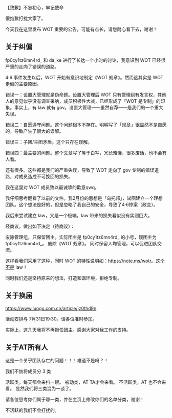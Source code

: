 【致歉】不忘初心，牢记使命

很抱歉打扰大家了。

今天我在这里发布 WOT 重要的公告，可能有点长，请您耐心看下去，谢谢！

## 关于纠偏

fp0cy1tz6mn4rd_ 和 da_ke 进行了长达一个小时的讨论，我意识到 WOT 已经很严重的走向了错误的道路。

4·6 事件发生以后，WOT 开始有意识地制定《WOT 规章》。然而这其实是 WOT 走偏的主要原因。

错误一：设置大管理就是伪命题。设置大管理后 WOT 只有管理组有发言权，其他人的意见似乎没有调查采纳，成员积极性大减，已经形成了「WOT 是专制」的印象。事实上，有 law 就有 gov。设置大管理——虽然自荐——是我们的一个重大失误。

错误二：自愿遵守问题。这个问题根本不存在。明明写了「规章」很显然不是自愿的，导致产生了很大的误解。

错误三：子团/主团矛盾。这个只存在误解。

错误四：最主要的问题。整个文章写了等于白写，冗长难懂，很多废话，也不会有人看。

还有很多。这些都是我们的严重失误，导致了 WOT 走向了 gov 专制的错误道路，对成员造成不可挽回的损失。

我在这里对 WOT 成员致以最诚挚的歉意qwq。

我仔细思考翻看了以前的文件。我2月份的思想是「乌托邦」，试图建立一个理想团队。这个想法是好的，但是忽略了我自己的安全，导致了4·6惨案（政变）。

我后来尝试建立 law，又是一个极端。law 带来的损失看似没有实则巨大。

经商议，做出如下决定（待商议）：

废除管理组，只保留团主。实际团主是 fp0cy1tz6mn4rd_ 的小号，现团主为 fp0cy1tz6mn4rd_。
废除《WOT 规章》。
同时保留人均管理，可以促进团队交流。

这样看我们采用了这种，同时 WOT 的特性说明如：https://note.ms/wotr。这个不是 law！

同时我们还是坚持原来的想法，打造和谐环境，拒绝专制。

## 关于换届

https://www.luogu.com.cn/article/jz0thd9n

活动安排与 7月31日19:30。请各位准时参加。

实际上，这几天我将不再担任团主。感谢大家对我工作的支持。

## 关于AT所有人

这是一个关乎团队存亡的问题！！！难道不是吗？！

我们不妨将成员分 3 类

活跃类，每天都会来扫一眼。
被动类，AT TA才会来看。
不活跃类，AT 也不会来看。
显然我们将三类混为一谈了。

请各位思考你们属于哪一类，并在主页上修改你们的名单分类，谢谢！

不活跃的我们不会打扰的。